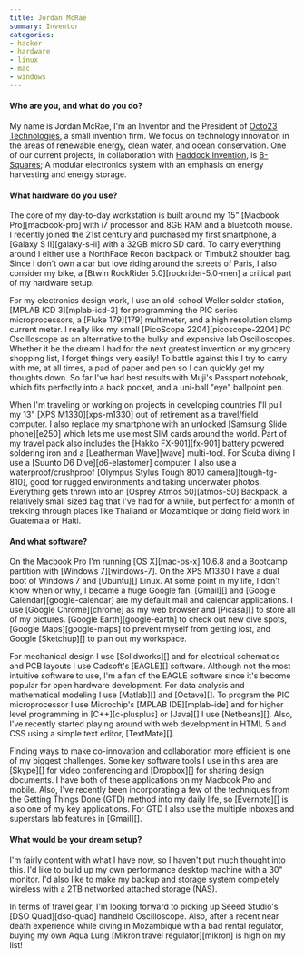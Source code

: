 ```yaml
---
title: Jordan McRae
summary: Inventor
categories:
- hacker
- hardware
- linux
- mac
- windows
---
```


#### Who are you, and what do you do?

My name is Jordan McRae, I'm an Inventor and the President of [Octo23 Technologies](http://www.octo23.com/ "The Octo23 site."), a small invention firm. We focus on technology innovation in the areas of renewable energy, clean water, and ocean conservation. One of our current projects, in collaboration with [Haddock Invention](http://www.haddockinvention.com/ "Haddock's website."), is [B-Squares](http://b-squares.com/ "The B-Squares site."); A modular electronics system with an emphasis on energy harvesting and energy storage.

#### What hardware do you use?

The core of my day-to-day workstation is built around my 15" [Macbook Pro][macbook-pro] with i7 processor and 8GB RAM and a bluetooth mouse. I recently joined the 21st century and purchased my first smartphone, a [Galaxy S II][galaxy-s-ii] with a 32GB micro SD card. To carry everything around I either use a NorthFace Recon backpack or Timbuk2 shoulder bag. Since I don't own a car but love riding around the streets of Paris, I also consider my bike, a [Btwin RockRider 5.0][rockrider-5.0-men] a critical part of my hardware setup.

For my electronics design work, I use an old-school Weller solder station, [MPLAB ICD 3][mplab-icd-3] for programming the PIC series microprocessors, a [Fluke 179][179] multimeter, and a high resolution clamp current meter. I really like my small [PicoScope 2204][picoscope-2204] PC Oscilloscope as an alternative to the bulky and expensive lab Oscilloscopes. Whether it be the dream I had for the next greatest invention or my grocery shopping list, I forget things very easily! To battle against this I try to carry with me, at all times, a pad of paper and pen so I can quickly get my thoughts down. So far I've had best results with Muji's Passport notebook, which fits perfectly into a back pocket, and a uni-ball "eye" ballpoint pen.

When I'm traveling or working on projects in developing countries I'll pull my 13" [XPS M1330][xps-m1330] out of retirement as a travel/field computer. I also replace my smartphone with an unlocked [Samsung Slide phone][e250] which lets me use most SIM cards around the world. Part of my travel pack also includes the [Hakko FX-901][fx-901] battery powered soldering iron and a [Leatherman Wave][wave] multi-tool. For Scuba diving I use a [Suunto D6 Dive][d6-elastomer] computer. I also use a waterproof/crushproof [Olympus Stylus Tough 8010 camera][tough-tg-810], good for rugged environments and taking underwater photos. Everything gets thrown into an [Osprey Atmos 50][atmos-50] Backpack, a relatively small sized bag that I've had for a while, but perfect for a month of trekking through places like Thailand or Mozambique or doing field work in Guatemala or Haiti.

#### And what software?

On the Macbook Pro I'm running [OS X][mac-os-x] 10.6.8 and a Bootcamp partition with [Windows 7][windows-7]. On the XPS M1330 I have a dual boot of Windows 7 and [Ubuntu][] Linux. At some point in my life, I don't know when or why, I became a huge Google fan. [Gmail][] and [Google Calendar][google-calendar] are my default mail and calendar applications. I use [Google Chrome][chrome] as my web browser and [Picasa][] to store all of my pictures. [Google Earth][google-earth] to check out new dive spots, [Google Maps][google-maps] to prevent myself from getting lost, and Google [Sketchup][] to plan out my workspace.

For mechanical design I use [Solidworks][] and for electrical schematics and PCB layouts I use Cadsoft's [EAGLE][] software. Although not the most intuitive software to use, I'm a fan of the EAGLE software since it's become popular for open hardware development. For data analysis and mathematical modeling I use [Matlab][] and [Octave][]. To program the PIC microprocessor I use Microchip's [MPLAB IDE][mplab-ide] and for higher level programming in [C++][c-plusplus] or [Java][] I use [Netbeans][]. Also, I've recently started playing around with web development in HTML 5 and CSS using a simple text editor, [TextMate][].

Finding ways to make co-innovation and collaboration more efficient is one of my biggest challenges. Some key software tools I use in this area are [Skype][] for video conferencing and [Dropbox][] for sharing design documents. I have both of these applications on my Macbook Pro and mobile. Also, I've recently been incorporating a few of the techniques from the Getting Things Done (GTD) method into my daily life, so [Evernote][] is also one of my key applications. For GTD I also use the multiple inboxes and superstars lab features in [Gmail][].

#### What would be your dream setup?

I'm fairly content with what I have now, so I haven't put much thought into this. I'd like to build up my own performance desktop machine with a 30" monitor. I'd also like to make my backup and storage system completely wireless with a 2TB networked attached storage (NAS).

In terms of travel gear, I'm looking forward to picking up Seeed Studio's [DSO Quad][dso-quad] handheld Oscilloscope. Also, after a recent near death experience while diving in Mozambique with a bad rental regulator, buying my own Aqua Lung [Mikron travel regulator][mikron] is high on my list!